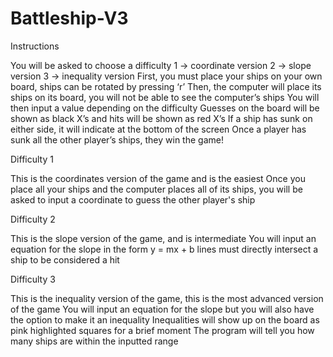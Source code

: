 # Battleship-V3

Instructions

You will be asked to choose a difficulty
1 -> coordinate version
2 -> slope version
3 -> inequality version
First, you must place your ships on your own board, ships can be rotated by pressing ‘r’
Then, the computer will place its ships on its board, you will not be able to see the computer’s ships
You will then input a value depending on the difficulty
Guesses on the board will be shown as black X’s and hits will be shown as red X’s
If a ship has sunk on either side, it will indicate at the bottom of the screen
Once a player has sunk all the other player’s ships, they win the game!

Difficulty 1

This is the coordinates version of the game and is the easiest
Once you place all your ships and the computer places all of its ships, you will be asked to input a coordinate to guess the other player's ship

Difficulty 2

This is the slope version of the game, and is intermediate
You will input an equation for the slope in the form y = mx + b
lines must directly intersect a ship to be considered a hit

Difficulty 3

This is the inequality version of the game, this is the most advanced version of the game
You will input an equation for the slope but you will also have the option to make it an inequality
Inequalities will show up on the board as pink highlighted squares for a brief moment 
The program will tell you how many ships are within the inputted range
